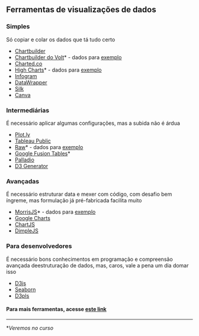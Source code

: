 ## Ferramentas de visualizações de dados

### Simples 

Só copiar e colar os dados que tá tudo certo

* [Chartbuilder](https://quartz.github.io/Chartbuilder/)
* [Chartbuilder do Volt](http://voltdatalab.github.io/chartbuilder-volt/build/index.html)* - dados para [exemplo](https://docs.google.com/spreadsheets/d/1xAN0mwQ8-Sh3u1D2dZfRsSJrsXDdvoEs5ZEMB99gGNY/edit?usp=sharing)
* [Charted.co](http://www.charted.co/)
* [High Charts](https://cloud.highcharts.com/)* - dados para [exemplo](https://docs.google.com/spreadsheets/d/1EPiK3UtnDfGMUhpRTJK3DIN5ZetO-U74tXiNY6uHynA/edit?usp=sharing)
* [Infogram](https://infogr.am/)
* [DataWrapper](https://datawrapper.de/)
* [Silk](https://www.silk.co/)
* [Canva](https://www.canva.com/)

### Intermediárias

É necessário aplicar algumas configurações, mas a subida não é árdua

* [Plot.ly](https://plot.ly/)
* [Tableau Public](https://public.tableau.com/s/)
* [Raw](http://raw.densitydesign.org/)* - dados para [exemplo](https://docs.google.com/spreadsheets/d/1MS8_dpqjPsKaQwW5pSh4udC8TyDWTDW7AdtDJM3Ja30/edit?usp=sharing)
* [Google Fusion Tables](https://support.google.com/fusiontables/answer/2571232)*
* [Palladio](http://hdlab.stanford.edu/palladio/#/)
* [D3 Generator](http://d3-generator.com/)

### Avançadas

É necessário estruturar data e mexer com código, com desafio bem íngreme, mas formulação já pré-fabricada facilita muito

* [MorrisJS](http://morrisjs.github.io/morris.js/)* - dados para [exemplo](http://codepen.io/voltdatalab/pen/GZMaVm)
* [Google Charts](https://developers.google.com/chart/)
* [ChartJS](http://www.chartjs.org/)
* [DimpleJS](http://dimplejs.org/index.html)

### Para desenvolvedores

É necessário bons conhecimentos em programação e compreensão avançada deestruturação de dados, mas, caros, vale a pena um dia domar isso

* [D3js](https://d3js.org/)
* [Seaborn](https://stanford.edu/~mwaskom/software/seaborn/)
* [D3pls](http://d3plus.org/)

#### Para mais ferramentas, acesse [este link](https://github.com/voltdatalab/fordata/)

---

*_Veremos no curso_
